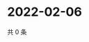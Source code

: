 # 2022-02-06

共 0 条

<!-- BEGIN WEIBO -->
<!-- 最后更新时间 Sun Feb 06 2022 16:00:39 GMT+0800 (China Standard Time) -->

<!-- END WEIBO -->
